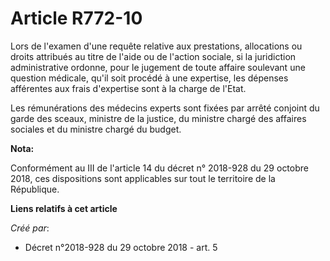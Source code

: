 # Article R772-10

Lors de l'examen d'une requête relative aux prestations, allocations ou droits attribués au titre de l'aide ou de l'action
sociale, si la juridiction administrative ordonne, pour le jugement de toute affaire soulevant une question médicale, qu'il
soit procédé à une expertise, les dépenses afférentes aux frais d'expertise sont à la charge de l'Etat.

Les rémunérations des médecins experts sont fixées par arrêté conjoint du garde des sceaux, ministre de la justice, du
ministre chargé des affaires sociales et du ministre chargé du budget.

**Nota:**

Conformément au III de l'article 14 du décret n° 2018-928 du 29 octobre 2018, ces dispositions sont applicables sur tout le
territoire de la République.

**Liens relatifs à cet article**

_Créé par_:

  - Décret n°2018-928 du 29 octobre 2018 - art. 5
